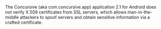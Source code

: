 The Concursive (aka com.concursive.app) application 2.1 for Android does not verify X.509 certificates from SSL servers, which allows man-in-the-middle attackers to spoof servers and obtain sensitive information via a crafted certificate.